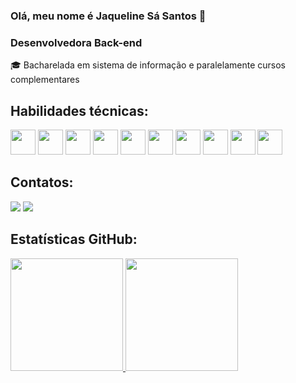 ### Olá, meu nome é Jaqueline Sá Santos 👋
 ### Desenvolvedora Back-end
 
 
 🎓 Bacharelada em sistema de informação e paralelamente cursos complementares

 ## Habilidades técnicas:
 <img loading="lazy" src="https://cdn.jsdelivr.net/gh/devicons/devicon@latest/icons/python/python-original-wordmark.svg" width="40" height="40"/> <img loading="lazy" src="https://cdn.jsdelivr.net/gh/devicons/devicon@latest/icons/django/django-plain-wordmark.svg" width="40" height="40"/> <img loading="lazy" src="https://cdn.jsdelivr.net/gh/devicons/devicon@latest/icons/pytest/pytest-original-wordmark.svg" width="40" height="40"/> <img loading="lazy" src="https://cdn.jsdelivr.net/gh/devicons/devicon@latest/icons/docker/docker-original-wordmark.svg" width="40" height="40"/> <img loading="lazy" src="https://cdn.jsdelivr.net/gh/devicons/devicon@latest/icons/composer/composer-original.svg" width="40" height="40"/> <img loading="lazy" src="https://cdn.jsdelivr.net/gh/devicons/devicon@latest/icons/postgresql/postgresql-original-wordmark.svg" width="40" height="40"/> <img loading="lazy" src="https://cdn.jsdelivr.net/gh/devicons/devicon/icons/git/git-original.svg" width="40" height="40"/> 
 <img loading="lazy" src="https://cdn.jsdelivr.net/gh/devicons/devicon@latest/icons/github/github-original-wordmark.svg" width="40" height="40"/> 
 <img loading="lazy" src="https://cdn.jsdelivr.net/gh/devicons/devicon@latest/icons/linux/linux-original.svg" width="40" height="40"/> <img loading="lazy" src="https://cdn.jsdelivr.net/gh/devicons/devicon@latest/icons/vscode/vscode-original-wordmark.svg" width="40" height="40"/>
 
 ## Contatos:
 <div>
 <a href = "mailto:jaquelinesa.82@gmail.com"><img loading="lazy" src="https://img.shields.io/badge/Gmail-D14836?style=for-the-badge&logo=gmail&logoColor=white" target="_blank"></a>
 <a href="https://www.linkedin.com/in/jaqueline-santos-65b16667/" target="_blank"><img loading="lazy" src="https://img.shields.io/badge/-LinkedIn-%230077B5?style=for-the-badge&logo=linkedin&logoColor=white" target="_blank"></a>   
 </div>
 
 ## Estatísticas GitHub:
 <div>  
 <a href="https://github.com/Jaquelinesa82">  
     <img loading="lazy" height="180em" src="https://github-readme-stats.vercel.app/api/top-langs/?username=jaquelinesa82&layout=compact&langs_count=7&theme=dracula"/>  
     <img loading="lazy" height="180em" src="https://github-readme-stats.vercel.app/api?username=jaquelinesa82&show_icons=true&theme=dracula&include_all_commits=true&count_private=true"/>   
 </a>   
 </div> 
 
 
 
 
 
 
 
